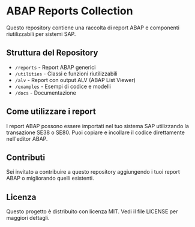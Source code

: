 # ABAP Reports Collection

Questo repository contiene una raccolta di report ABAP e componenti riutilizzabili per sistemi SAP.

## Struttura del Repository

- `/reports` - Report ABAP generici
- `/utilities` - Classi e funzioni riutilizzabili
- `/alv` - Report con output ALV (ABAP List Viewer)
- `/examples` - Esempi di codice e modelli
- `/docs` - Documentazione

## Come utilizzare i report

I report ABAP possono essere importati nel tuo sistema SAP utilizzando la transazione SE38 o SE80. Puoi copiare e incollare il codice direttamente nell'editor ABAP.

## Contributi

Sei invitato a contribuire a questo repository aggiungendo i tuoi report ABAP o migliorando quelli esistenti.

## Licenza

Questo progetto è distribuito con licenza MIT. Vedi il file LICENSE per maggiori dettagli.